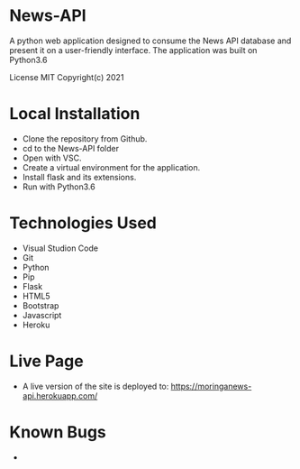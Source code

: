 # News-API

A python web application designed to consume the News API database and present it on a user-friendly interface. The application was built on Python3.6

License MIT Copyright(c) 2021

# Local Installation

<ul>
    <li> Clone the repository from Github.</li>
    <li> cd to the News-API folder</li>
    <li> Open with VSC.</li>
    <li> Create a virtual environment for the application.</li>
    <li> Install flask and its extensions.</li>
    <li> Run with Python3.6</li>
</ul>

# Technologies Used

<ul>
    <li> Visual Studion Code </li>
    <li> Git </li>
    <li> Python </li>
    <li> Pip </li>
    <li> Flask </li>
    <li> HTML5 </li>
    <li> Bootstrap </li>
    <li> Javascript </li>
    <li> Heroku </li>
</ul>

# Live Page

- A live version of the site is deployed to: https://moringanews-api.herokuapp.com/

# Known Bugs

- 
